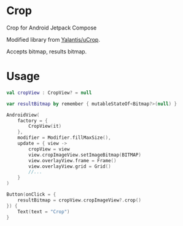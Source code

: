# Crop
Crop for Android Jetpack Compose

Modified library from [Yalantis/uCrop](https://github.com/Yalantis/uCrop).

Accepts bitmap, results bitmap.

# Usage

```kotlin  
val cropView : CropView? = null

var resultBitmap by remember { mutableStateOf<Bitmap?>(null) }

AndroidView(
    factory = {
        CropView(it)
    },
    modifier = Modifier.fillMaxSize(),
    update = { view ->
        cropView = view
        view.cropImageView.setImageBitmap(BITMAP)
        view.overlayView.frame = Frame()
        view.overlayView.grid = Grid()
        //...
    }
)

Button(onClick = {
    resultBitmap = cropView.cropImageView?.crop()
}) {
    Text(text = "Crop")
}
```  

